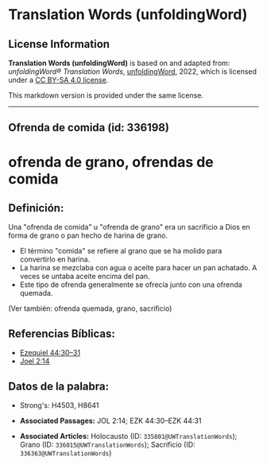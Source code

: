 # Translation Words (unfoldingWord)

## License Information

**Translation Words (unfoldingWord)** is based on and adapted from: _unfoldingWord® Translation Words_, [unfoldingWord](https://unfoldingword.org/utw), 2022, which is licensed under a [CC BY-SA 4.0 license](https://creativecommons.org/licenses/by-sa/4.0/legalcode.en).

This markdown version is provided under the same license.



--------------------------------

## Ofrenda de comida (id: 336198)

ofrenda de grano, ofrendas de comida
====================================

Definición:
-----------

Una "ofrenda de comida" u "ofrenda de grano" era un sacrificio a Dios en forma de grano o pan hecho de harina de grano.

* El término "comida" se refiere al grano que se ha molido para convertirlo en harina.
* La harina se mezclaba con agua o aceite para hacer un pan achatado. A veces se untaba aceite encima del pan.
* Este tipo de ofrenda generalmente se ofrecía junto con una ofrenda quemada.

(Ver también: ofrenda quemada, grano, sacrificio)

Referencias Bíblicas:
---------------------

* [Ezequiel 44:30–31](https://ref.ly/Ezek44:30-Ezek44:31)
* [Joel 2:14](https://ref.ly/Joel2:14)

Datos de la palabra:
--------------------

* Strong's: H4503, H8641

* **Associated Passages:** JOL 2:14; EZK 44:30–EZK 44:31
* **Associated Articles:** Holocausto (ID: `335801@UWTranslationWords`); Grano (ID: `336015@UWTranslationWords`); Sacrificio (ID: `336363@UWTranslationWords`)


